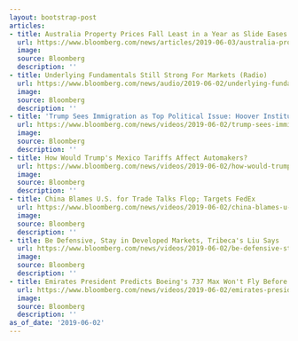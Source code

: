 ```yaml
---
layout: bootstrap-post
articles:
- title: Australia Property Prices Fall Least in a Year as Slide Eases
  url: https://www.bloomberg.com/news/articles/2019-06-03/australia-property-prices-fall-least-in-a-year-as-slide-eases
  image: 
  source: Bloomberg
  description: ''
- title: Underlying Fundamentals Still Strong For Markets (Radio)
  url: https://www.bloomberg.com/news/audio/2019-06-02/underlying-fundamentals-still-strong-for-markets-radio
  image: 
  source: Bloomberg
  description: ''
- title: 'Trump Sees Immigration as Top Political Issue: Hoover Institution'
  url: https://www.bloomberg.com/news/videos/2019-06-02/trump-sees-immigration-as-top-political-issue-hoover-institution-video
  image: 
  source: Bloomberg
  description: ''
- title: How Would Trump's Mexico Tariffs Affect Automakers?
  url: https://www.bloomberg.com/news/videos/2019-06-02/how-would-trump-s-mexico-tariffs-affect-automakers-video
  image: 
  source: Bloomberg
  description: ''
- title: China Blames U.S. for Trade Talks Flop; Targets FedEx
  url: https://www.bloomberg.com/news/videos/2019-06-02/china-blames-u-s-for-trade-talks-flop-targets-fedex-video
  image: 
  source: Bloomberg
  description: ''
- title: Be Defensive, Stay in Developed Markets, Tribeca's Liu Says
  url: https://www.bloomberg.com/news/videos/2019-06-02/be-defensive-stay-in-developed-markets-tribeca-s-liu-says-video
  image: 
  source: Bloomberg
  description: ''
- title: Emirates President Predicts Boeing's 737 Max Won't Fly Before December
  url: https://www.bloomberg.com/news/videos/2019-06-02/emirates-president-predicts-boeing-s-737-max-won-t-fly-before-december-video
  image: 
  source: Bloomberg
  description: ''
as_of_date: '2019-06-02'
---
```


